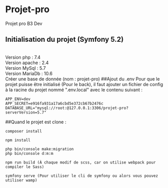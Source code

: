 # Projet-pro

Projet pro B3 Dev

## Initialisation du projet (Symfony 5.2)

<br/>Version php : 7.4
<br/>Version apache : 2.4
<br/>Version MySql : 5.7
<br/>Version MariaDb : 10.6
<br/>Créer une base de donnée (nom : projet-pro)
##Ajout du .env
Pour que le projet puisse être initialisé (Pour le back), il faut ajouter un fichier de config à la racine du projet 
nommé ".env.local" avec le contenu suivant : 
```
APP_ENV=dev
APP_SECRET=e916fa931a17a6cbd5e372cb67b2476c
DATABASE_URL="mysql://root:@127.0.0.1:3306/projet-pro?serverVersion=5.7"
```

##Quand le projet est clone :
```
composer install

npm install

php bin/console make:migration
php bin/console d:m:m

npm run build (À chaque modif de scss, car on utilise webpack pour compiler le Sass)

symfony serve (Pour utiliser le cli de symfony ou alors vous pouvez utiliser wamp)
```